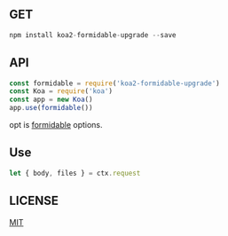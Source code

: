 ## GET

```js
npm install koa2-formidable-upgrade --save
```

## API

```js
const formidable = require('koa2-formidable-upgrade')
const Koa = require('koa')
const app = new Koa()
app.use(formidable())


```
opt is [formidable](https://github.com/node-formidable/formidable) options.

## Use

```js
let { body, files } = ctx.request
``` 
## LICENSE
[MIT](./LICENSE)
